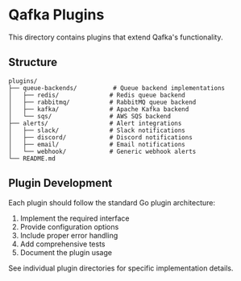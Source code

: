# Qafka Plugins

This directory contains plugins that extend Qafka's functionality.

## Structure

```
plugins/
├── queue-backends/          # Queue backend implementations
│   ├── redis/              # Redis queue backend
│   ├── rabbitmq/           # RabbitMQ queue backend
│   ├── kafka/              # Apache Kafka backend
│   └── sqs/                # AWS SQS backend
├── alerts/                 # Alert integrations
│   ├── slack/              # Slack notifications
│   ├── discord/            # Discord notifications
│   ├── email/              # Email notifications
│   └── webhook/            # Generic webhook alerts
└── README.md
```

## Plugin Development

Each plugin should follow the standard Go plugin architecture:

1. Implement the required interface
2. Provide configuration options
3. Include proper error handling
4. Add comprehensive tests
5. Document the plugin usage

See individual plugin directories for specific implementation details.

